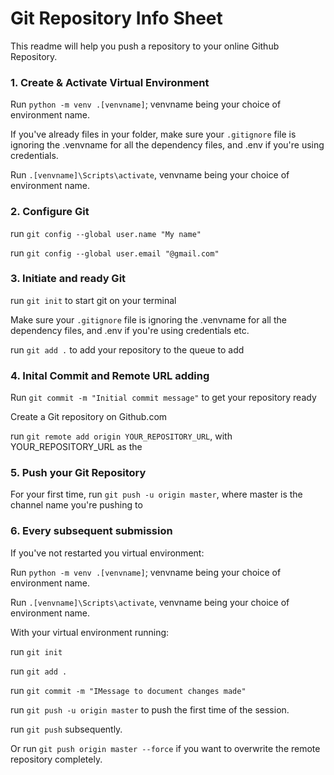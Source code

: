 # Git Repository Info Sheet

This readme will help you push a repository to your online Github Repository.

### 1. Create & Activate Virtual Environment

Run `python -m venv .[venvname]`; venvname being your choice of environment name.

If you've already files in your folder, make sure your `.gitignore` file is ignoring the .venvname for all the dependency files, and .env if you're using credentials.

Run `.[venvname]\Scripts\activate`, venvname being your choice of environment name.

### 2. Configure Git

run `git config --global user.name "My name"`

run `git config --global user.email "@gmail.com"`

### 3. Initiate and ready Git

run `git init` to start git on your terminal

Make sure your `.gitignore` file is ignoring the .venvname for all the dependency files, and .env if you're using credentials etc.

run `git add .` to add your repository to the queue to add

### 4. Inital Commit and Remote URL adding

Run `git commit -m "Initial commit message"` to get your repository ready

Create a Git repository on Github.com

run `git remote add origin YOUR_REPOSITORY_URL`, with YOUR_REPOSITORY_URL as the

### 5. Push your Git Repository

For your first time, run `git push -u origin master`, where master is the channel name you're pushing to

### 6. Every subsequent submission

If you've not restarted you virtual environment:

Run `python -m venv .[venvname]`; venvname being your choice of environment name.

Run `.[venvname]\Scripts\activate`, venvname being your choice of environment name.

With your virtual environment running:

run `git init`

run `git add .`

run `git commit -m "IMessage to document changes made"`

run `git push -u origin master` to push the first time of the session.

run `git push` subsequently.

Or run `git push origin master --force` if you want to overwrite the remote repository completely.